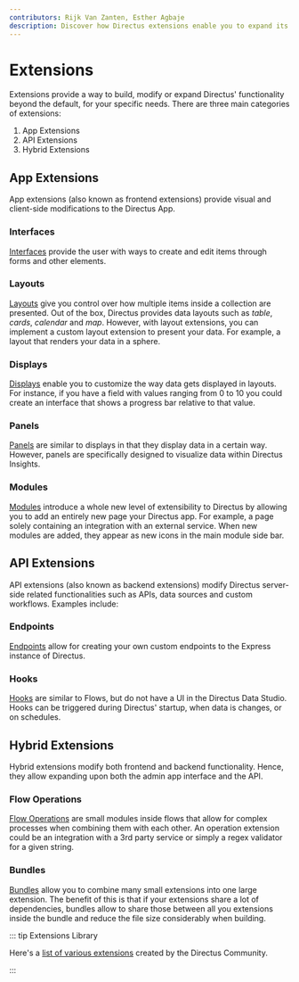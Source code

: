 ```yaml
---
contributors: Rijk Van Zanten, Esther Agbaje
description: Discover how Directus extensions enable you to expand its features and how you can customize it to suit your specific needs.
---
```


# Extensions

Extensions provide a way to build, modify or expand Directus' functionality beyond the default, for your specific needs.
There are three main categories of extensions:

1. App Extensions
2. API Extensions
3. Hybrid Extensions

## App Extensions

App extensions (also known as frontend extensions) provide visual and client-side modifications to the Directus App.

### Interfaces

[Interfaces](/extensions/interfaces) provide the user with ways to create and edit items through forms and other
elements.

### Layouts

[Layouts](/extensions/layouts) give you control over how multiple items inside a collection are presented. Out of the box,
Directus provides data layouts such as _table_, _cards_, _calendar_ and _map_. However, with layout extensions, you can
implement a custom layout extension to present your data. For example, a layout that renders your data in a sphere.

### Displays

[Displays](/extensions/displays) enable you to customize the way data gets displayed in layouts. For instance, if you
have a field with values ranging from 0 to 10 you could create an interface that shows a progress bar relative to that
value.

### Panels

[Panels](/extensions/panels) are similar to displays in that they display data in a certain way. However, panels are
specifically designed to visualize data within Directus Insights.

### Modules

[Modules](/extensions/modules) introduce a whole new level of extensibility to Directus by allowing you to add an
entirely new page your Directus app. For example, a page solely containing an integration with an external service. When
new modules are added, they appear as new icons in the main module side bar.

## API Extensions

API extensions (also known as backend extensions) modify Directus server-side related functionalities such as APIs, data
sources and custom workflows. Examples include:

### Endpoints

[Endpoints](/extensions/endpoints) allow for creating your own custom endpoints to the Express instance of Directus.

### Hooks

[Hooks](/extensions/hooks) are similar to Flows, but do not have a UI in the Directus Data Studio. Hooks can be triggered during Directus' startup, when data is changes, or on schedules. 

## Hybrid Extensions

Hybrid extensions modify both frontend and backend functionality. Hence, they allow expanding upon both the admin app
interface and the API.

### Flow Operations

[Flow Operations](/extensions/operations) are small modules inside flows that allow for complex processes when combining
them with each other. An operation extension could be an integration with a 3rd party service or simply a regex
validator for a given string.

### Bundles

[Bundles](/extensions/bundles) allow you to combine many small extensions into one large extension. The benefit of this
is that if your extensions share a lot of dependencies, bundles allow to share those between all you extensions inside
the bundle and reduce the file size considerably when building.

::: tip Extensions Library

Here's a [list of various extensions](https://github.com/directus-community/awesome-directus#extensions) created by the
Directus Community.

:::
